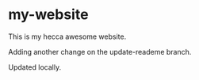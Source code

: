# my-website

This is my hecca awesome website.

Adding another change on the update-reademe branch.

Updated locally.